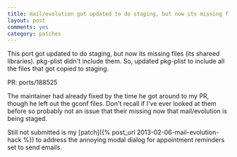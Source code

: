 ```yaml
---
title: mail/evolution got updated to do staging, but now its missing files
layout: post
comments: yes
category: patches
---
```


This port got updated to do staging, but now its missing files (its shareed
libraries).  pkg-plist didn't include them.  So, updated pkg-plist to include
all the files that got copied to staging.

PR: ports/188525

The maintainer had already fixed by the time he got around to my PR, though he
left out the gconf files.  Don't recall if I've ever looked at them before
so probably not an issue that their missing now that mail/evolution is being
staged.

Still not submitted is my [patch]({% post_url 2013-02-06-mail-evolution-hack %})
to address the annoying modal dialog for appointment reminders set to send emails.

